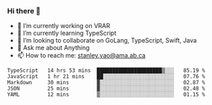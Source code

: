 ### Hi there 👋

- 🔭 I’m currently working on VRAR
- 🌱 I’m currently learning TypeScript
- 👯 I’m looking to collaborate on GoLang, TypeScript, Swift, Java
- 💬 Ask me about Anything
- 📫 How to reach me: stanley.yao@ama.ab.ca


<!--START_SECTION:waka-->
```text
TypeScript   14 hrs 53 mins  █████████████████████▒░░░   85.19 % 
JavaScript   1 hr 21 mins    ██░░░░░░░░░░░░░░░░░░░░░░░   07.76 % 
Markdown     30 mins         ▓░░░░░░░░░░░░░░░░░░░░░░░░   02.87 % 
JSON         25 mins         ▓░░░░░░░░░░░░░░░░░░░░░░░░   02.48 % 
YAML         12 mins         ▒░░░░░░░░░░░░░░░░░░░░░░░░   01.15 % 
```
<!--END_SECTION:waka-->
